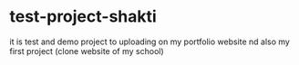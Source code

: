 # test-project-shakti
it is test and demo project to uploading on my portfolio website nd also my first project (clone website of my school)
